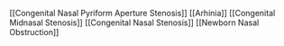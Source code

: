 [[Congenital Nasal Pyriform Aperture Stenosis]]
[[Arhinia]]
[[Congenital Midnasal Stenosis]]
[[Congenital Nasal Stenosis]]
[[Newborn Nasal Obstruction]]
